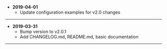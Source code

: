 * **2019-04-01**
    * Update configuration examples for v2.0 changes
---
* **2019-03-31**
    * Bump version to v2.0.1
    * Add CHANGELOG.md, README.md, basic documentation
---

